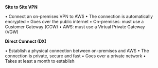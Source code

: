 **Site to Site VPN**

• Connect an on-premises VPN to AWS
• The connection is automatically encrypted
• Goes over the public internet
• On-premises: must use a Customer Gateway (CGW)
• AWS: must use a Virtual Private Gateway (VGW)

**Direct Connect (DX)**

• Establish a physical connection between
on-premises and AWS
• The connection is private, secure and fast
• Goes over a private network
• Takes at least a month to establish